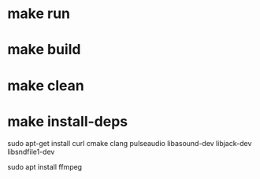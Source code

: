 # make run
# make build
# make clean
# make install-deps


sudo apt-get install curl cmake clang pulseaudio libasound-dev libjack-dev libsndfile1-dev 

sudo apt install ffmpeg


